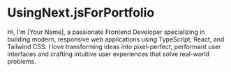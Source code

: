 # UsingNext.jsForPortfolio
Hi, I'm [Your Name], a passionate Frontend Developer specializing in building modern, responsive web applications using TypeScript, React, and Tailwind CSS. I love transforming ideas into pixel-perfect, performant user interfaces and crafting intuitive user experiences that solve real-world problems.
